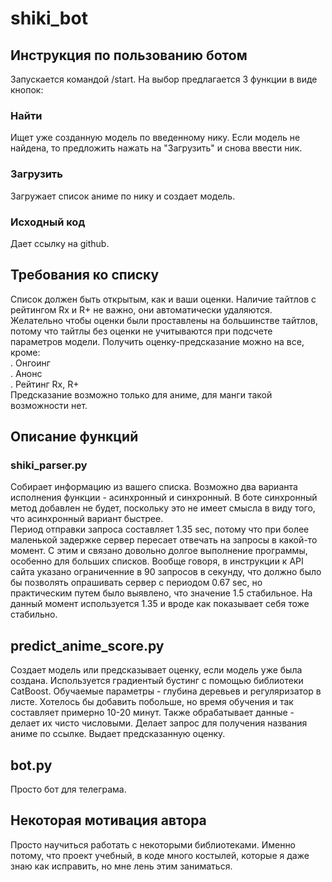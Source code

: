 # shiki_bot
## Инструкция по пользованию ботом
Запускается командой /start. На выбор предлагается 3 функции в виде кнопок:
### Найти
Ищет уже созданную модель по введенному нику. Если модель не найдена, то предложить нажать на "Загрузить" и снова ввести ник.

### Загрузить
Загружает список аниме по нику и создает модель.
### Исходный код
Дает ссылку на github.
## Требования ко списку
Список должен быть открытым, как и ваши оценки. Наличие тайтлов с рейтингом Rx и R+ не важно, они автоматически удаляются. Желательно чтобы оценки были проставлены на большинстве тайтлов, потому что тайтлы без оценки не учитываются при подсчете параметров модели. Получить оценку-предсказание можно на все, кроме:\
. Онгоинг\
. Анонс\
. Рейтинг Rx, R+\
Предсказание возможно только для аниме, для манги такой возможности нет.
## Описание функций
### shiki_parser.py
Собирает информацию из вашего списка. Возможно два варианта исполнения функции - асинхронный и синхронный. В боте синхронный метод добавлен не будет, поскольку
это не имеет смысла в виду того, что асинхронный вариант быстрее. \
Период отправки запроса составляет 1.35 sec, потому что при более маленькой задержке сервер пересает отвечать на запросы в какой-то момент. 
С этим и связано довольно долгое выполнение программы, особенно для больших списков. Вообще говоря, в инструкции к API сайта указано ограниченние в 
90 запросов в секунду, что должно было бы позволять опрашивать сервер с периодом 0.67 sec, но практическим путем было выявлено, что значение 1.5 стабильное. 
На данный момент используется 1.35 и вроде как показывает себя тоже стабильно.
## predict_anime_score.py
Создает модель или предсказывает оценку, если модель уже была создана. Используется градиентый бустинг с помощью библиотеки CatBoost. Обучаемые параметры - глубина деревьев и регуляризатор в листе. 
Хотелось бы добавить побольше, но время обучения и так составляет примерно 10-20 минут. Также обрабатывает данные - делает их чисто числовыми. Делает запрос для получения названия аниме по ссылке. Выдает предсказанную оценку.
## bot.py
Просто бот для телеграма.
## Некоторая мотивация автора
Просто научиться работать с некоторыми библиотеками. Именно потому, что проект учебный, в коде много костылей, которые я даже знаю как исправить, но мне лень этим заниматься.
